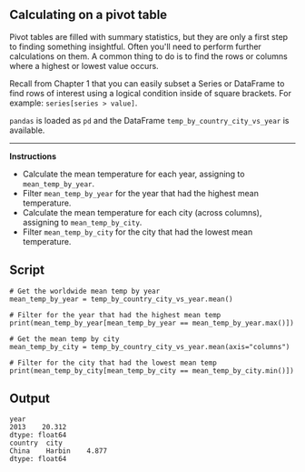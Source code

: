 ## Calculating on a pivot table

Pivot tables are filled with summary statistics, but they are only a first step to finding something insightful. Often you'll need to perform further calculations on them. A common thing to do is to find the rows or columns where a highest or lowest value occurs.

Recall from Chapter 1 that you can easily subset a Series or DataFrame to find rows of interest using a logical condition inside of square brackets. For example: `series[series > value]`.

`pandas` is loaded as `pd` and the DataFrame `temp_by_country_city_vs_year` is available.

<hr>

**Instructions**
* Calculate the mean temperature for each year, assigning to `mean_temp_by_year`.
* Filter `mean_temp_by_year` for the year that had the highest mean temperature.
* Calculate the mean temperature for each city (across columns), assigning to `mean_temp_by_city`.
* Filter `mean_temp_by_city` for the city that had the lowest mean temperature.

## Script
```
# Get the worldwide mean temp by year
mean_temp_by_year = temp_by_country_city_vs_year.mean()

# Filter for the year that had the highest mean temp
print(mean_temp_by_year[mean_temp_by_year == mean_temp_by_year.max()])

# Get the mean temp by city
mean_temp_by_city = temp_by_country_city_vs_year.mean(axis="columns")

# Filter for the city that had the lowest mean temp
print(mean_temp_by_city[mean_temp_by_city == mean_temp_by_city.min()])
```

## Output
```
year
2013    20.312
dtype: float64
country  city
China    Harbin    4.877
dtype: float64
```